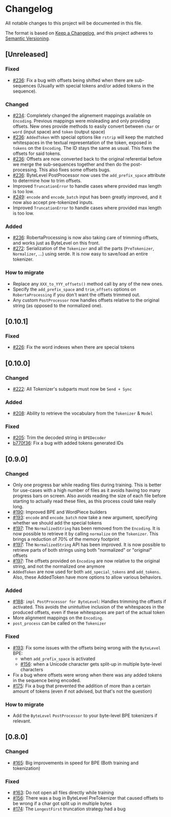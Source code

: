 # Changelog
All notable changes to this project will be documented in this file.

The format is based on [Keep a Changelog](https://keepachangelog.com/en/1.0.0/),
and this project adheres to [Semantic Versioning](https://semver.org/spec/v2.0.0.html).

## [Unreleased]

### Fixed
- [#236]: Fix a bug with offsets being shifted when there are sub-sequences (Usually with
special tokens and/or added tokens in the sequence).

### Changed
- [#234]: Completely changed the alignement mappings available on `Encoding`. Previous mappings
were misleading and only providing offsets. New ones provide methods to easily convert between
`char` or `word` (input space) and `token` (output space)
- [#236]: `AddedToken` with special options like `rstrip` will keep the matched whitespaces
in the textual representation of the token, exposed in `tokens` on the `Encoding`. The ID stays
the same as usual. This fixes the offsets for said tokens.
- [#236]: Offsets are now converted back to the original referential before we merge the
sub-sequences together and then do the post-processing. This also fixes some offsets bugs.
- [#236]: ByteLevel PostProcessor now uses the `add_prefix_space` attribute to determine how to
trim offsets.
- Improved `TruncationError` to handle cases where provided max length is too low.
- [#249]: `encode` and `encode_batch` input has been greatly improved, and it now also accept
pre-tokenized inputs.
- Improved `TruncationError` to handle cases where provided max length is too low.

### Added
- [#236]: RobertaProcessing is now also taking care of trimming offsets, and works just as ByteLevel
on this front.
- [#272]: Serialization of the `Tokenizer` and all the parts (`PreTokenizer`, `Normalizer`, ...)
using serde. It is now easy to save/load an entire tokenizer.

### How to migrate
- Replace any `XXX_to_YYY_offsets()` method call by any of the new ones.
- Specify the `add_prefix_space` and `trim_offsets` options on `RobertaProcessing` if you don't
want the offsets trimmed out.
- Any custom `PostProcessor` now handles offsets relative to the original string (as opposed to the
normalized one).

## [0.10.1]

### Fixed
- [#226]: Fix the word indexes when there are special tokens

## [0.10.0]

### Changed
- [#222]: All Tokenizer's subparts must now be `Send + Sync`

### Added
- [#208]: Ability to retrieve the vocabulary from the `Tokenizer` & `Model`

### Fixed
- [#205]: Trim the decoded string in `BPEDecoder`
- [b770f36]: Fix a bug with added tokens generated IDs

## [0.9.0]

### Changed
- Only one progress bar while reading files during training. This is better for use-cases with
a high number of files as it avoids having too many progress bars on screen. Also avoids reading the
size of each file before starting to actually read these files, as this process could take really
long.
- [#190]: Improved BPE and WordPiece builders
- [#193]: `encode` and `encode_batch` now take a new argument, specifying whether we should add the
special tokens
- [#197]: The `NormalizedString` has been removed from the `Encoding`. It is now possible to
retrieve it by calling `normalize` on the `Tokenizer`. This brings a reduction of 70% of the memory
footprint
- [#197]: The `NormalizedString` API has been improved. It is now possible to retrieve parts of both
strings using both "normalized" or "original" offsets
- [#197]: The offsets provided on `Encoding` are now relative to the original string, and not the
normalized one anymore
- `AddedToken` are now used for both `add_special_tokens` and `add_tokens`. Also, these AddedToken
have more options to allow various behaviors.

### Added
- [#188]: `impl PostProcessor for ByteLevel`: Handles trimming the offsets if activated. This avoids
the unintuitive inclusion of the whitespaces in the produced offsets, even if these whitespaces are
part of the actual token
- More alignment mappings on the `Encoding`.
- `post_process` can be called on the `Tokenizer`

### Fixed
- [#193]: Fix some issues with the offsets being wrong with the `ByteLevel` BPE:
	- when `add_prefix_space` is activated
	- [#156]: when a Unicode character gets split-up in multiple byte-level characters
- Fix a bug where offsets were wrong when there was any added tokens in the sequence being encoded.
- [#175]: Fix a bug that prevented the addition of more than a certain amount of tokens (even if not
advised, but that's not the question)

### How to migrate
- Add the `ByteLevel` `PostProcessor` to your byte-level BPE tokenizers if relevant.

## [0.8.0]

### Changed
- [#165]: Big improvements in speed for BPE (Both training and tokenization)

### Fixed
- [#163]: Do not open all files directly while training
- [#156]: There was a bug in ByteLevel PreTokenizer that caused offsets to be wrong if a char got
split up in multiple bytes
- [#174]: The `LongestFirst` truncation strategy had a bug

[#272]: https://github.com/huggingface/tokenizers/pull/272
[#249]: https://github.com/huggingface/tokenizers/pull/249
[b770f36]: https://github.com/huggingface/tokenizers/commit/b770f364280af33efeffea8f0003102cda8cf1b7
[#236]: https://github.com/huggingface/tokenizers/pull/236
[#234]: https://github.com/huggingface/tokenizers/pull/234
[#226]: https://github.com/huggingface/tokenizers/pull/226
[#222]: https://github.com/huggingface/tokenizers/pull/222
[#208]: https://github.com/huggingface/tokenizers/pull/208
[#205]: https://github.com/huggingface/tokenizers/issues/205
[#197]: https://github.com/huggingface/tokenizers/pull/197
[#193]: https://github.com/huggingface/tokenizers/pull/193
[#190]: https://github.com/huggingface/tokenizers/pull/190
[#188]: https://github.com/huggingface/tokenizers/pull/188
[#175]: https://github.com/huggingface/tokenizers/issues/175
[#174]: https://github.com/huggingface/tokenizers/issues/174
[#165]: https://github.com/huggingface/tokenizers/pull/165
[#163]: https://github.com/huggingface/tokenizers/issues/163
[#156]: https://github.com/huggingface/tokenizers/pull/156
